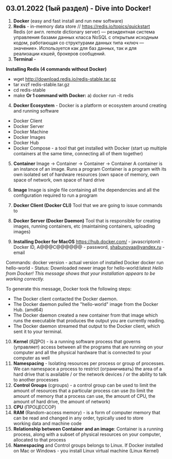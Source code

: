 ## 03.01.2022 (1ый раздел) - Dive into Docker!

1. **Docker** (easy and fast install and run new software)
2. **Redis** - in-memory data store // https://redis.io/topics/quickstart Redis (от англ. remote dictionary server) — резидентная система управления базами данных класса NoSQL с открытым исходным кодом, работающая со структурами данных типа «ключ — значение». Используется как для баз данных, так и для реализации кэшей, брокеров сообщений.
3. **Terminal** - 

****Installing Redis (4 commands without Docker)****
* wget http://download.redis.io/redis-stable.tar.gz
* tar xvzf redis-stable.tar.gz
* cd redis-stable
* make
****Or 1 command with Docker:****
a) docker run -it redis

4. **Docker Ecosystem** - Docker is a platform or ecosystem around creating and running software
* Docker Client
* Docker Server
* Docker Machine
* Docker Images
* Docker Hub
* Docker Compose - a tool that get installed with Docker (start up multiple containers at the same time, connecting all of them together)

5. **Container**
Image -> Container -> Container -> Container
A container is an instance of an image. Runs a program
Container is a program with its own isolated set of hardware resources (own space of memory, own space of network, own space of hard drive

6. **Image**
Image is single file containing all the dependencies and all the configuration required to run a program

7. **Docker Client (Docker CLI)**
Tool that we are going to issue commands to

8. **Docker Server (Docker Daemon)**
Tool that is responsible for creating images, running containers, etc (maintaining containers, uploading images)

9. **Installing Docker for MacOS**
https://hub.docker.com/ - javascriptonit - Docker ID, A@@@C@@@@@@ - password, shabunovaa@yandex.ru - email

Commands:
docker version - actual version of installed Docker
docker run hello-world - Status: Downloaded newer image for hello-world:latest
_Hello from Docker!
This message shows that your installation appears to be working correctly._

To generate this message, Docker took the following steps:
* The Docker client contacted the Docker daemon.
* The Docker daemon pulled the "hello-world" image from the Docker Hub.
   (amd64)
* The Docker daemon created a new container from that image which runs the
   executable that produces the output you are currently reading.
* The Docker daemon streamed that output to the Docker client, which sent it
   to your terminal.

10. **Kernel** (ЯДРО) - is a running software process that governs (управляет) access between all the programs that are running on your computer and all the physical hardware that is connected to your computer as well
11. **Namespacing** - Isolating resources per process or group of processes. We can namespace a process to restrict (ограничивать) the area of a hard drive that is available / or the network devices / or the ability to talk to another processes
12. **Control Groups** (cgroups) - a control group can be used to limit the amount of resources that a particular process can use (to limit the amount of memory that a process can use, the amount of CPU, the amount of hard drive, the amount of network)
13. **CPU** (ПРОЦЕССОР)
14. **RAM** (Random-access memory) - is a form of computer memory that can be read and changed in any order, typically used to store working data and machine code
15. **Relationship between Container and an image**: Container is a running process, along with a subset of physical resources on your computer, allocated to that process
16. **Namespacing** and Control groups belongs to Linux. If Docker installed on Mac or Windows - you install Linux virtual machine (Linux Kernel)



